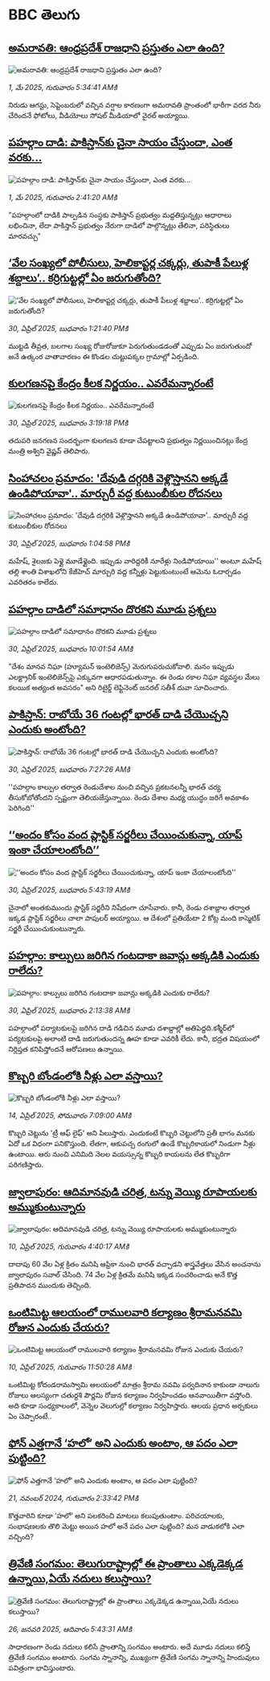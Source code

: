 # BBC తెలుగు## [అమరావతి: ఆంధ్రప్రదేశ్ రాజధాని ప్రస్తుతం ఎలా ఉంది?](https://www.bbc.com/telugu/articles/cvgqjrq7518o?at_campaign=githubrss)![అమరావతి: ఆంధ్రప్రదేశ్ రాజధాని ప్రస్తుతం ఎలా ఉంది?](https://ichef.bbci.co.uk/ace/standard/240/cpsprodpb/3dac/live/ac6d0e00-2651-11f0-8c66-ebf25fc2cfef.jpg)_1, మే 2025, గురువారం 5:34:41 AMకి_నిరుడు ఆగస్టు, సెప్టెంబరులో వచ్చిన వర్షాల కారణంగా అమరావతి ప్రాంతంలో భారీగా వరద నీరు చేరిందనే ఫోటోలు, వీడియోలు సోషల్ మీడియాలో వైరల్ అయ్యాయి.## [పహల్గాం దాడి: పాకిస్తాన్‌కు చైనా సాయం చేస్తుందా, ఎంత వరకు...](https://www.bbc.com/telugu/articles/c78jg3dx3zno?at_campaign=githubrss)![పహల్గాం దాడి: పాకిస్తాన్‌కు చైనా సాయం చేస్తుందా, ఎంత వరకు...](https://ichef.bbci.co.uk/ace/standard/240/cpsprodpb/9f51/live/881b51a0-25b7-11f0-9dc9-b193739ae462.jpg)_1, మే 2025, గురువారం 2:41:20 AMకి_"పహల్గాంలో దాడికి పాల్పడిన సంస్థకు పాకిస్తాన్ ప్రభుత్వం మద్దతిస్తున్నట్లు ఆధారాలు లభించినా, లేదా పాకిస్తాన్ ప్రభుత్వం నేరుగా దాడిలో పాల్గొన్నట్లు తేలినా, పరిస్థితులు మారవచ్చు"## [‘వేల సంఖ్యలో పోలీసులు, హెలికాప్టర్ల చక్కర్లు, తుపాకీ పేలుళ్ల శబ్దాలు’.. కర్రిగుట్టల్లో ఏం జరుగుతోంది?](https://www.bbc.com/telugu/articles/c62xvdyvy1jo?at_campaign=githubrss)![‘వేల సంఖ్యలో పోలీసులు, హెలికాప్టర్ల చక్కర్లు, తుపాకీ పేలుళ్ల శబ్దాలు’.. కర్రిగుట్టల్లో ఏం జరుగుతోంది?](https://ichef.bbci.co.uk/ace/standard/240/cpsprodpb/0287/live/e2243700-25c3-11f0-841b-a5397059c731.jpg)_30, ఏప్రిల్ 2025, బుధవారం 1:21:40 PMకి_ముట్టడి తీవ్రత, బలగాల సంఖ్య రోజురోజుకూ పెరుగుతుండడంతో ఎప్పుడు ఏం జరుగుతుందో అనే ఉత్కంఠ వాతావారణం ఈ కొండల చుట్టుపక్కల గ్రామాల్లో ఏర్పడింది.## [కులగణనపై కేంద్రం కీలక నిర్ణయం.. ఎవరేమన్నారంటే](https://www.bbc.com/telugu/articles/cjr7vqd53jjo?at_campaign=githubrss)![కులగణనపై కేంద్రం కీలక నిర్ణయం.. ఎవరేమన్నారంటే](https://ichef.bbci.co.uk/ace/standard/240/cpsprodpb/c441/live/9dec02f0-25d4-11f0-8c66-ebf25fc2cfef.jpg)_30, ఏప్రిల్ 2025, బుధవారం 3:19:18 PMకి_తదుపరి జనగణన సందర్భంగా కులగణన కూడా చేపట్టాలని ప్రభుత్వం నిర్ణయించినట్లు కేంద్ర మంత్రి అశ్విని వైష్ణవ్ తెలిపారు.## [సింహాచలం ప్రమాదం: 'దేవుడి దగ్గరికి వెళ్లొస్తానని అక్కడే ఉండిపోయావా'..  మార్చురీ వద్ద కుటుంబీకుల రోదనలు](https://www.bbc.com/telugu/articles/c2305ee12r9o?at_campaign=githubrss)![సింహాచలం ప్రమాదం: 'దేవుడి దగ్గరికి వెళ్లొస్తానని అక్కడే ఉండిపోయావా'..  మార్చురీ వద్ద కుటుంబీకుల రోదనలు](https://ichef.bbci.co.uk/ace/standard/240/cpsprodpb/fccc/live/87632ec0-25c3-11f0-841b-a5397059c731.jpg)_30, ఏప్రిల్ 2025, బుధవారం 1:04:58 PMకి_మహేష్, శైలజకు పెళ్లై మూడేళ్లైంది. ఇప్పుడు వారిద్దరికీ నూరేళ్లు నిండిపోయాయి'' అంటూ మహేష్ తల్లి శాంతి విశాఖలోని కేజీహెచ్ మార్చురి వద్ద కన్నీళ్లు పెట్టుకుంటుంటే ఆమెను ఓదార్చడం ఎవరితరం కాలేదు.## [పహల్గాం దాడిలో సమాధానం దొరకని మూడు ప్రశ్నలు](https://www.bbc.com/telugu/articles/cy0x60z17y4o?at_campaign=githubrss)![పహల్గాం దాడిలో సమాధానం దొరకని మూడు ప్రశ్నలు](https://ichef.bbci.co.uk/ace/standard/240/cpsprodpb/3f86/live/f4297230-2500-11f0-b26b-ab62c890638b.jpg)_30, ఏప్రిల్ 2025, బుధవారం 10:01:54 AMకి_"దేశం మానవ నిఘా (హ్యూమన్ ఇంటెలిజెన్స్) మెరుగుపరుచుకోవాలి. మనం ఇప్పుడు ఎలక్ట్రానిక్ ఇంటెలిజెన్స్‌పై ఎక్కువగా ఆధారపడుతున్నాం. ఈ రెండు రకాల నిఘా వ్యవస్థల మేలు కలయిక అత్యంత అవసరం" అని రిటైర్డ్ లెఫ్టినెంట్ జనరల్ సతీశ్ దువా సూచించారు.## [పాకిస్తాన్: రాబోయే 36 గంటల్లో భారత్ దాడి చేయొచ్చని ఎందుకు అంటోంది? ](https://www.bbc.com/telugu/articles/c05nqezv1vjo?at_campaign=githubrss)![పాకిస్తాన్: రాబోయే 36 గంటల్లో భారత్ దాడి చేయొచ్చని ఎందుకు అంటోంది? ](https://ichef.bbci.co.uk/ace/standard/240/cpsprodpb/5e43/live/8f19f410-258b-11f0-8c93-17b95c5aba9f.png)_30, ఏప్రిల్ 2025, బుధవారం 7:27:26 AMకి_''పహల్గాం కాల్పుల తర్వాత రెండుదేశాల నుంచి వచ్చిన ప్రకటనలన్నీ భారత్ చర్య తీసుకోబోతోందని స్పష్టంగా తెలియజేస్తున్నాయి. రెండు దేశాల మధ్య యుద్ధం జరిగే అవకాశం పెరిగింది''## [‘‘అందం కోసం వంద ప్లాస్టిక్ సర్జరీలు చేయించుకున్నా, యాప్ ఇంకా చేయాలంటోంది’’](https://www.bbc.com/telugu/articles/c5ylzl59z7xo?at_campaign=githubrss)![‘‘అందం కోసం వంద ప్లాస్టిక్ సర్జరీలు చేయించుకున్నా, యాప్ ఇంకా చేయాలంటోంది’’](https://ichef.bbci.co.uk/ace/standard/240/cpsprodpb/21d4/live/11992150-2405-11f0-8c2e-77498b1ce297.jpg)_30, ఏప్రిల్ 2025, బుధవారం 5:43:19 AMకి_చైనాలో అంతకుముందు ప్లాస్టిక్ సర్జరీని నిషేధంగా చూసేవారు. కానీ, రెండు దశాబ్దాల తర్వాత ఇక్కడ ప్లాస్టిక్ సర్జరీలు చాలా పాపులర్ అయ్యాయి. ఆ దేశంలో ప్రతియేటా 2 కోట్ల మంది కాస్మెటిక్ సర్జరీ చేయించుకుంటున్నారు.## [పహల్గాం: కాల్పులు జరిగిన గంటదాకా జవాన్లు అక్కడికి ఎందుకు రాలేదు?](https://www.bbc.com/telugu/articles/c4g26r3lrj0o?at_campaign=githubrss)![పహల్గాం: కాల్పులు జరిగిన గంటదాకా జవాన్లు అక్కడికి ఎందుకు రాలేదు?](https://ichef.bbci.co.uk/ace/standard/240/cpsprodpb/ba75/live/ae3d33a0-2560-11f0-b10a-cf917f51c6f9.jpg)_30, ఏప్రిల్ 2025, బుధవారం 2:13:38 AMకి_పహల్గాంలో పర్యాటకులపై జరిగిన దాడి గడిచిన మూడు దశాబ్దాల్లో అతిపెద్దది.కశ్మీర్‌లో పర్యటకులపై అలాంటి దాడి జరుగుతుందన్న ఊహ కూడా ఎవరికీ లేదు. కానీ, భద్రత విషయంలో  నిర్లిప్తత కనిపిస్తోందనే ఆరోపణలు ఉన్నాయి.## [కొబ్బరి బోండంలోకి నీళ్లు ఎలా వస్తాయి?](https://www.bbc.com/telugu/articles/czjn4mzxxy8o?at_campaign=githubrss)![కొబ్బరి బోండంలోకి నీళ్లు ఎలా వస్తాయి?](https://ichef.bbci.co.uk/ace/standard/240/cpsprodpb/46c5/live/684a55e0-18fd-11f0-8b11-7756b7b808cc.jpg)_14, ఏప్రిల్ 2025, సోమవారం 7:09:00 AMకి_కొబ్బరి చెట్టును 'ట్రీ ఆఫ్ లైఫ్' అని పిలుస్తారు. ఎందుకంటే కొబ్బరి చెట్టులోని ప్రతీ భాగం మనకు ఏదో ఒక విధంగా పనికొస్తుంది. లేతగా, ఆకుపచ్చ రంగులో ఉండే కొబ్బరికాయలో నిండుగా నీళ్లు ఉంటాయి. ఆరు నుంచి ఎనిమిది నెలల వయస్సున్న కొబ్బరి కాయలను లేత కొబ్బరిగా పరిగణిస్తారు.## [జ్వాలాపురం: ఆదిమానవుడి చరిత్ర, టన్ను వెయ్యి రూపాయలకు అమ్ముకుంటున్నారు ](https://www.bbc.com/telugu/articles/creqqnwdd5qo?at_campaign=githubrss)![జ్వాలాపురం: ఆదిమానవుడి చరిత్ర, టన్ను వెయ్యి రూపాయలకు అమ్ముకుంటున్నారు ](https://ichef.bbci.co.uk/ace/standard/240/cpsprodpb/765e/live/b472e2d0-15b4-11f0-842b-a7355694993d.jpg)_10, ఏప్రిల్ 2025, గురువారం 4:40:17 AMకి_దాదాపు 60 వేల ఏళ్ల క్రితం మనిషి ఆఫ్రికా నుంచి భారత్ వచ్చాడని శాస్త్రవేత్తలు వేసిన అంచనాను జ్వాలాపురం సవాల్ చేసింది. 74 వేల ఏళ్ల క్రితమే మనిషి ఇక్కడ సంచరించాడు అనే కొత్త ప్రతిపాదన ముందుకు తెచ్చింది.## [ఒంటిమిట్ట ఆలయంలో రాములవారి కల్యాణం శ్రీరామనవమి రోజున ఎందుకు చేయరు?](https://www.bbc.com/telugu/articles/ce822j5e465o?at_campaign=githubrss)![ఒంటిమిట్ట ఆలయంలో రాములవారి కల్యాణం శ్రీరామనవమి రోజున ఎందుకు చేయరు?](https://ichef.bbci.co.uk/ace/standard/240/cpsprodpb/fed5/live/25534d40-1601-11f0-b58a-6113af226972.jpg)_10, ఏప్రిల్ 2025, గురువారం 11:50:28 AMకి_ఒంటిమిట్ట కోదండరామస్వామి ఆలయంలో మాత్రం శ్రీరామ నవమి పర్వదినాన కాకుండా నాలుగు రోజులు ఆలస్యంగా చతుర్దశి పౌర్ణమి రోజున కల్యాణం నిర్వహించడం ఆనవాయితీగా వస్తోంది. అది కూడా సంధ్యకాలంలో, వెన్నెల వెలుగుల్లో కల్యాణం నిర్వహిస్తారు. ఆలయ ప్రధాన అర్చకులు ఏం చెప్పారంటే..## [ఫోన్ ఎత్తగానే ‘హలో’ అని ఎందుకు అంటాం, ఆ పదం ఎలా పుట్టింది?](https://www.bbc.com/telugu/articles/cgj7x7gdjq4o?at_campaign=githubrss)![ఫోన్ ఎత్తగానే ‘హలో’ అని ఎందుకు అంటాం, ఆ పదం ఎలా పుట్టింది?](https://ichef.bbci.co.uk/ace/standard/240/cpsprodpb/0618/live/7a20ebb0-a807-11ef-b21e-5359bd56d02f.jpg)_21, నవంబర్ 2024, గురువారం 2:33:42 PMకి_కొత్తవారిని కూడా ‘హలో’ అని పలకరించి మాటలు కలుపుతుంటాం.  పరిచయాలకు, సంభాషణలకు తొలి మెట్టు అయిన హలో అనే పదం ఎలా పుట్టింది? మన వాడుకలోకి ఎలా వచ్చింది?## [త్రివేణి సంగమం: తెలుగురాష్ట్రాల్లో ఈ ప్రాంతాలు ఎక్కడెక్కడ ఉన్నాయి,ఏయే నదులు కలుస్తాయి? ](https://www.bbc.com/telugu/articles/cz7elrr17jeo?at_campaign=githubrss)![త్రివేణి సంగమం: తెలుగురాష్ట్రాల్లో ఈ ప్రాంతాలు ఎక్కడెక్కడ ఉన్నాయి,ఏయే నదులు కలుస్తాయి? ](https://ichef.bbci.co.uk/ace/standard/240/cpsprodpb/9dad/live/7f50e780-da42-11ef-a37f-eba91255dc3d.jpg)_26, జనవరి 2025, ఆదివారం 5:43:31 AMకి_సాధారణంగా రెండు నదులు కలిసే ప్రాంతాన్ని సంగమం అంటారు. అదే మూడు నదులు కలిస్తే త్రివేణి సంగమం అంటారు. సంగమ స్నానాన్ని, ముఖ్యంగా త్రివేణి సంగమ స్నానాన్ని హిందువులు పవిత్రంగా భావిస్తుంటారు.